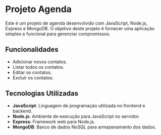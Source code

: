 # Projeto Agenda

Este é um projeto de agenda desenvolvido com JavaScript, Node.js, Express e MongoDB. O objetivo deste projeto é fornecer uma aplicação simples e funcional para gerenciar compromissos.

## Funcionalidades

- Adicionar novos contatos.
- Listar todos os contatos.
- Editar os contatos.
- Excluir os contatos.

## Tecnologias Utilizadas

- **JavaScript**: Linguagem de programação utilizada no frontend e backend.
- **Node.js**: Ambiente de execução para JavaScript no servidor.
- **Express**: Framework web para Node.js.
- **MongoDB**: Banco de dados NoSQL para armazenamento dos dados.